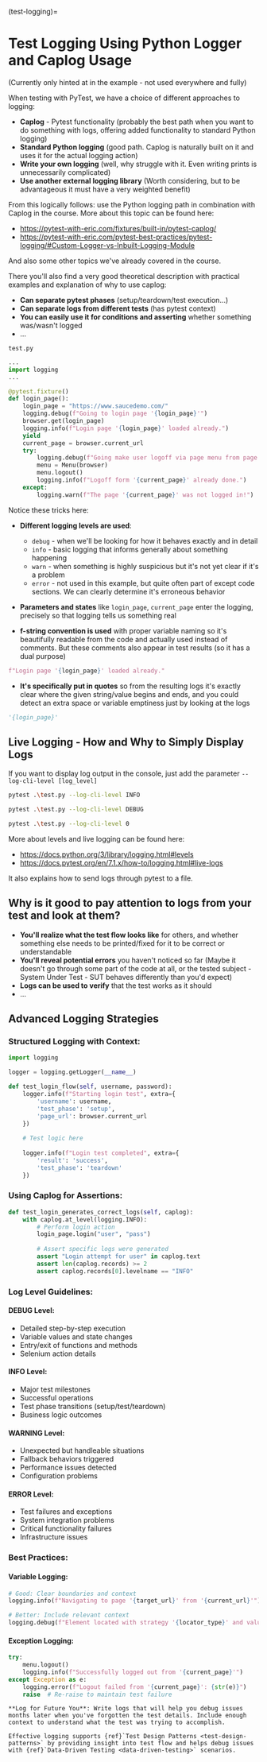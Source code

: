 (test-logging)=
# Test Logging Using Python Logger and Caplog Usage

(Currently only hinted at in the example - not used everywhere and fully)

When testing with PyTest, we have a choice of different approaches to logging:
- **Caplog** - Pytest functionality (probably the best path when you want to do something with logs, offering added functionality to standard Python logging)
- **Standard Python logging** (good path. Caplog is naturally built on it and uses it for the actual logging action)
- **Write your own logging** (well, why struggle with it. Even writing prints is unnecessarily complicated)
- **Use another external logging library** (Worth considering, but to be advantageous it must have a very weighted benefit)

From this logically follows: use the Python logging path in combination with Caplog in the course. More about this topic can be found here:
- https://pytest-with-eric.com/fixtures/built-in/pytest-caplog/
- https://pytest-with-eric.com/pytest-best-practices/pytest-logging/#Custom-Logger-vs-Inbuilt-Logging-Module

And also some other topics we've already covered in the course.

There you'll also find a very good theoretical description with practical examples and explanation of why to use caplog:
- **Can separate pytest phases** (setup/teardown/test execution...)
- **Can separate logs from different tests** (has pytest context)
- **You can easily use it for conditions and asserting** whether something was/wasn't logged
- ...

`test.py`
```python
...
import logging
...

@pytest.fixture()
def login_page():
    login_page = "https://www.saucedemo.com/"
    logging.debug(f"Going to login page '{login_page}'")
    browser.get(login_page)
    logging.info(f"Login page '{login_page}' loaded already.")
    yield
    current_page = browser.current_url
    try:
        logging.debug(f"Going make user logoff via page menu from page '{current_page}'")
        menu = Menu(browser)
        menu.logout()
        logging.info(f"Logoff form '{current_page}' already done.")
    except:
        logging.warn(f"The page '{current_page}' was not logged in!")
```

Notice these tricks here:
- **Different logging levels are used**:
    - `debug` - when we'll be looking for how it behaves exactly and in detail
    - `info` - basic logging that informs generally about something happening
    - `warn` - when something is highly suspicious but it's not yet clear if it's a problem
    - `error` - not used in this example, but quite often part of except code sections. We can clearly determine it's erroneous behavior

- **Parameters and states** like `login_page`, `current_page` enter the logging, precisely so that logging tells us something real
- **f-string convention is used** with proper variable naming so it's beautifully readable from the code and actually used instead of comments. But these comments also appear in test results (so it has a dual purpose)

```python
f"Login page '{login_page}' loaded already."
```

- **It's specifically put in quotes** so from the resulting logs it's exactly clear where the given string/value begins and ends, and you could detect an extra space or variable emptiness just by looking at the logs

```python
'{login_page}'
```

## Live Logging - How and Why to Simply Display Logs

If you want to display log output in the console, just add the parameter `--log-cli-level [log_level]`

```bash
pytest .\test.py --log-cli-level INFO
```
```bash
pytest .\test.py --log-cli-level DEBUG
```
```bash
pytest .\test.py --log-cli-level 0
```

More about levels and live logging can be found here:
- https://docs.python.org/3/library/logging.html#levels
- https://docs.pytest.org/en/7.1.x/how-to/logging.html#live-logs

It also explains how to send logs through pytest to a file.

## Why is it good to pay attention to logs from your test and look at them?

- **You'll realize what the test flow looks like** for others, and whether something else needs to be printed/fixed for it to be correct or understandable
- **You'll reveal potential errors** you haven't noticed so far (Maybe it doesn't go through some part of the code at all, or the tested subject - System Under Test - SUT behaves differently than you'd expect)
- **Logs can be used to verify** that the test works as it should
- ...

## Advanced Logging Strategies

### Structured Logging with Context:
```python
import logging

logger = logging.getLogger(__name__)

def test_login_flow(self, username, password):
    logger.info(f"Starting login test", extra={
        'username': username,
        'test_phase': 'setup',
        'page_url': browser.current_url
    })
    
    # Test logic here
    
    logger.info(f"Login test completed", extra={
        'result': 'success',
        'test_phase': 'teardown'
    })
```

### Using Caplog for Assertions:
```python
def test_login_generates_correct_logs(self, caplog):
    with caplog.at_level(logging.INFO):
        # Perform login action
        login_page.login("user", "pass")
        
        # Assert specific logs were generated
        assert "Login attempt for user" in caplog.text
        assert len(caplog.records) >= 2
        assert caplog.records[0].levelname == "INFO"
```

### Log Level Guidelines:

#### DEBUG Level:
- Detailed step-by-step execution
- Variable values and state changes
- Entry/exit of functions and methods
- Selenium action details

#### INFO Level:  
- Major test milestones
- Successful operations
- Test phase transitions (setup/test/teardown)
- Business logic outcomes

#### WARNING Level:
- Unexpected but handleable situations  
- Fallback behaviors triggered
- Performance issues detected
- Configuration problems

#### ERROR Level:
- Test failures and exceptions
- System integration problems
- Critical functionality failures
- Infrastructure issues

### Best Practices:

#### Variable Logging:
```python
# Good: Clear boundaries and context
logging.info(f"Navigating to page '{target_url}' from '{current_url}'")

# Better: Include relevant context
logging.debug(f"Element located with strategy '{locator_type}' and value '{locator_value}' - found: {element_found}")
```

#### Exception Logging:
```python
try:
    menu.logout()
    logging.info(f"Successfully logged out from '{current_page}'")
except Exception as e:
    logging.error(f"Logout failed from '{current_page}': {str(e)}")
    raise  # Re-raise to maintain test failure
```

```{tip}
**Log for Future You**: Write logs that will help you debug issues months later when you've forgotten the test details. Include enough context to understand what the test was trying to accomplish.
```

```{seealso}
Effective logging supports {ref}`Test Design Patterns <test-design-patterns>` by providing insight into test flow and helps debug issues with {ref}`Data-Driven Testing <data-driven-testing>` scenarios.
```
